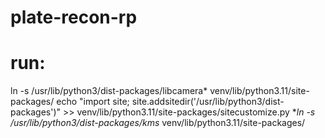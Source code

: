 # plate-recon-rp

# run:
ln -s /usr/lib/python3/dist-packages/libcamera* venv/lib/python3.11/site-packages/
echo "import site; site.addsitedir('/usr/lib/python3/dist-packages')" >> venv/lib/python3.11/site-packages/sitecustomize.py
**ln -s /usr/lib/python3/dist-packages/kms* venv/lib/python3.11/site-packages/
